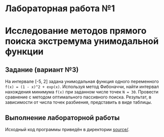 # Лабораторная работа №1
# Исследование методов прямого поиска экстремума унимодальной функции

## Задание (вариант №3)

На интервале [-5, 2] задана унимодальная функция одного переменного
`f(x) = (1 - x)^2 + exp(x)`. Используя метод Фибоначчи, найти интервал
нахождения минимума `f(x)` при заданном числе точек `N = 30`.
Провести сравнение с методом оптимального пассивного поиска. Результат,
в зависимости от числа точек разбиения, представить в виде таблицы.

## Выполнение лабораторной работы

Исходный код программы приведён в директории [source/](source).

